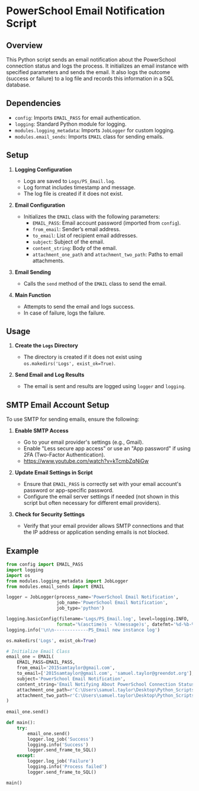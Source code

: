 # PowerSchool Email Notification Script

## Overview

This Python script sends an email notification about the PowerSchool connection status and logs the process. It initializes an email instance with specified parameters and sends the email. It also logs the outcome (success or failure) to a log file and records this information in a SQL database.

## Dependencies

- `config`: Imports `EMAIL_PASS` for email authentication.
- `logging`: Standard Python module for logging.
- `modules.logging_metadata`: Imports `JobLogger` for custom logging.
- `modules.email_sends`: Imports `EMAIL` class for sending emails.

## Setup

1. **Logging Configuration**
   - Logs are saved to `Logs/PS_Email.log`.
   - Log format includes timestamp and message.
   - The log file is created if it does not exist.

2. **Email Configuration**
   - Initializes the `EMAIL` class with the following parameters:
     - `EMAIL_PASS`: Email account password (imported from `config`).
     - `from_email`: Sender’s email address.
     - `to_email`: List of recipient email addresses.
     - `subject`: Subject of the email.
     - `content_string`: Body of the email.
     - `attachment_one_path` and `attachment_two_path`: Paths to email attachments.

3. **Email Sending**
   - Calls the `send` method of the `EMAIL` class to send the email.

4. **Main Function**
   - Attempts to send the email and logs success.
   - In case of failure, logs the failure.

## Usage

1. **Create the `Logs` Directory**
   - The directory is created if it does not exist using `os.makedirs('Logs', exist_ok=True)`.

2. **Send Email and Log Results**
   - The email is sent and results are logged using `logger` and `logging`.

## SMTP Email Account Setup

To use SMTP for sending emails, ensure the following:

1. **Enable SMTP Access**
   - Go to your email provider's settings (e.g., Gmail).
   - Enable "Less secure app access" or use an "App password" if using 2FA (Two-Factor Authentication).
   - https://www.youtube.com/watch?v=kTcmbZqNiGw 

2. **Update Email Settings in Script**
   - Ensure that `EMAIL_PASS` is correctly set with your email account's password or app-specific password.
   - Configure the email server settings if needed (not shown in this script but often necessary for different email providers).

3. **Check for Security Settings**
   - Verify that your email provider allows SMTP connections and that the IP address or application sending emails is not blocked.

## Example

```python
from config import EMAIL_PASS
import logging
import os
from modules.logging_metadata import JobLogger
from modules.email_sends import EMAIL

logger = JobLogger(process_name='PowerSchool Email Notification', 
                   job_name='PowerSchool Email Notification', 
                   job_type='python')

logging.basicConfig(filename='Logs/PS_Email.log', level=logging.INFO,
                   format='%(asctime)s - %(message)s', datefmt='%d-%b-%y %H:%M:%S', force=True)
logging.info('\n\n-------------PS_Email new instance log')

os.makedirs('Logs', exist_ok=True)

# Initialize Email Class
email_one = EMAIL(
    EMAIL_PASS=EMAIL_PASS,
    from_email='2015samtaylor@gmail.com',
    to_email=['2015samtaylor@gmail.com', 'samuel.taylor@greendot.org'],
    subject='PowerSchool Email Notification',
    content_string='Email Notifying About PowerSchool Connection Status is....',
    attachment_one_path=r'C:\Users\samuel.taylor\Desktop\Python_Scripts\CIVICS_Illuminate_to_PS\Civics_Scores.log',
    attachment_two_path=r'C:\Users\samuel.taylor\Desktop\Python_Scripts\Whetstone\Whetstone_Tracker_2.log'
)
    
email_one.send()

def main():
    try:
        email_one.send()
        logger.log_job('Success')
        logging.info('Success')
        logger.send_frame_to_SQL()
    except:
        logger.log_job('Failure')
        logging.info('Process failed')
        logger.send_frame_to_SQL()

main()
```